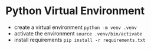 # Python Virtual Environment
- create a virtual environment `python -m venv .venv`
- activate the environment `source .venv/bin/activate`
- install requirements `pip install -r requirements.txt`